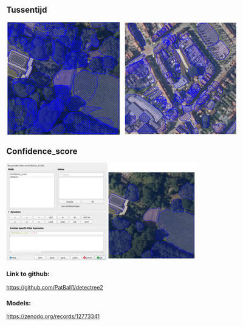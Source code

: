 ## Tussentijd
<div style="display: flex; gap: 10px;">
    <img src="./img/First.png" alt="First try" width="300px">
    <img src="./img/First2.png" alt="Second try" width="300px">
</div>


## Confidence_score
![Confidence_score](./img/ConfScore.png)

### Link to github: 
https://github.com/PatBall1/detectree2 

### Models:
https://zenodo.org/records/12773341
